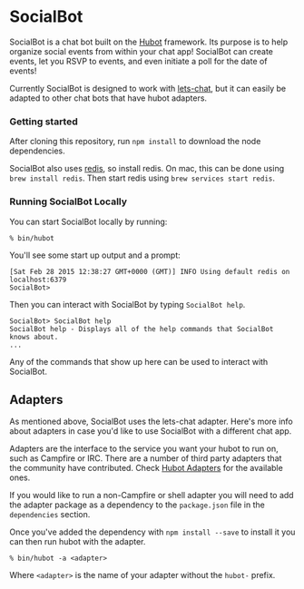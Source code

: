 # SocialBot

SocialBot is a chat bot built on the [Hubot][hubot] framework. Its purpose is to help organize social events from within your chat app!  SocialBot can create events, let you RSVP to events, and even initiate a poll for the date of events!

Currently SocialBot is designed to work with [lets-chat], but it can easily be adapted to other chat bots that have hubot adapters.

[hubot]: http://hubot.github.com
[lets-chat]: https://github.com/sdelements/lets-chat

### Getting started

After cloning this repository, run `npm install` to download the node dependencies.

SocialBot also uses [redis], so install redis.  On mac, this can be done using `brew install redis`.  Then start redis using `brew services start redis`.

[Redis]: https://redis.io/

### Running SocialBot Locally

You can start SocialBot locally by running:

    % bin/hubot

You'll see some start up output and a prompt:

    [Sat Feb 28 2015 12:38:27 GMT+0000 (GMT)] INFO Using default redis on localhost:6379
    SocialBot>

Then you can interact with SocialBot by typing `SocialBot help`.

    SocialBot> SocialBot help
    SocialBot help - Displays all of the help commands that SocialBot knows about.
    ...

Any of the commands that show up here can be used to interact with SocialBot.


## Adapters

As mentioned above, SocialBot uses the lets-chat adapter.  Here's more info about adapters in case you'd like to use SocialBot with a different chat app.

Adapters are the interface to the service you want your hubot to run on, such
as Campfire or IRC. There are a number of third party adapters that the
community have contributed. Check [Hubot Adapters][hubot-adapters] for the
available ones.

If you would like to run a non-Campfire or shell adapter you will need to add
the adapter package as a dependency to the `package.json` file in the
`dependencies` section.

Once you've added the dependency with `npm install --save` to install it you
can then run hubot with the adapter.

    % bin/hubot -a <adapter>

Where `<adapter>` is the name of your adapter without the `hubot-` prefix.

[hubot-adapters]: https://github.com/github/hubot/blob/master/docs/adapters.md